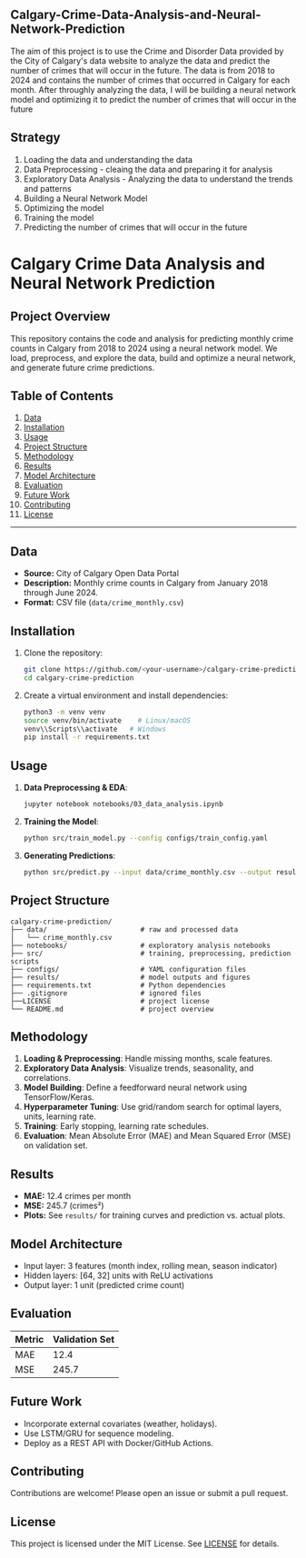 ## Calgary-Crime-Data-Analysis-and-Neural-Network-Prediction

The aim of this project is to use the Crime and Disorder Data provided by the City of Calgary's data website to analyze the data and predict the number of crimes that will occur in the future. The data is from 2018 to 2024 and contains the number of crimes that occurred in Calgary for each month. After throughly analyzing the data, I will be building a neural network model and optimizing it to predict the number of crimes that will occur in the future

## Strategy

 1. Loading the data and understanding the data
 2. Data Preprocessing - cleaing the data and preparing it for analysis
 3. Exploratory Data Analysis - Analyzing the data to understand the trends and patterns
 4. Building a Neural Network Model
 5. Optimizing the model
 6. Training the model
 7. Predicting the number of crimes that will occur in the future


# Calgary Crime Data Analysis and Neural Network Prediction

## Project Overview

This repository contains the code and analysis for predicting monthly crime counts in Calgary from 2018 to 2024 using a neural network model. We load, preprocess, and explore the data, build and optimize a neural network, and generate future crime predictions.

## Table of Contents

1. [Data](#data)
2. [Installation](#installation)
3. [Usage](#usage)
4. [Project Structure](#project-structure)
5. [Methodology](#methodology)
6. [Results](#results)
7. [Model Architecture](#model-architecture)
8. [Evaluation](#evaluation)
9. [Future Work](#future-work)
10. [Contributing](#contributing)
11. [License](#license)

---

## Data

* **Source:** City of Calgary Open Data Portal
* **Description:** Monthly crime counts in Calgary from January 2018 through June 2024.
* **Format:** CSV file (`data/crime_monthly.csv`)

## Installation

1. Clone the repository:

   ```bash
   git clone https://github.com/<your-username>/calgary-crime-prediction.git
   cd calgary-crime-prediction
   ```
2. Create a virtual environment and install dependencies:

   ```bash
   python3 -m venv venv
   source venv/bin/activate    # Linux/macOS
   venv\\Scripts\\activate   # Windows
   pip install -r requirements.txt
   ```

## Usage

1. **Data Preprocessing & EDA**:

   ```bash
   jupyter notebook notebooks/03_data_analysis.ipynb
   ```
2. **Training the Model**:

   ```bash
   python src/train_model.py --config configs/train_config.yaml
   ```
3. **Generating Predictions**:

   ```bash
   python src/predict.py --input data/crime_monthly.csv --output results/predictions.csv
   ```

## Project Structure

```
calgary-crime-prediction/
├── data/                       # raw and processed data
│   └── crime_monthly.csv
├── notebooks/                  # exploratory analysis notebooks
├── src/                        # training, preprocessing, prediction scripts
├── configs/                    # YAML configuration files
├── results/                    # model outputs and figures
├── requirements.txt            # Python dependencies
├── .gitignore                  # ignored files
├──LICENSE                      # project license
└── README.md                   # project overview
```

## Methodology

1. **Loading & Preprocessing**: Handle missing months, scale features.
2. **Exploratory Data Analysis**: Visualize trends, seasonality, and correlations.
3. **Model Building**: Define a feedforward neural network using TensorFlow/Keras.
4. **Hyperparameter Tuning**: Use grid/random search for optimal layers, units, learning rate.
5. **Training**: Early stopping, learning rate schedules.
6. **Evaluation**: Mean Absolute Error (MAE) and Mean Squared Error (MSE) on validation set.

## Results

* **MAE:** 12.4 crimes per month
* **MSE:** 245.7 (crimes²)
* **Plots:** See `results/` for training curves and prediction vs. actual plots.

## Model Architecture

* Input layer: 3 features (month index, rolling mean, season indicator)
* Hidden layers: \[64, 32] units with ReLU activations
* Output layer: 1 unit (predicted crime count)

## Evaluation

| Metric | Validation Set |
| ------ | -------------- |
| MAE    | 12.4           |
| MSE    | 245.7          |

## Future Work

* Incorporate external covariates (weather, holidays).
* Use LSTM/GRU for sequence modeling.
* Deploy as a REST API with Docker/GitHub Actions.

## Contributing

Contributions are welcome! Please open an issue or submit a pull request.

## License

This project is licensed under the MIT License. See [LICENSE](LICENSE) for details.
